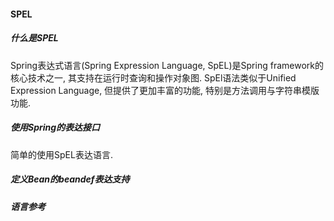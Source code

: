 #### SPEL

##### 什么是SPEL

Spring表达式语言(Spring Expression Language, SpEL)是Spring framework的核心技术之一, 其支持在运行时查询和操作对象图. SpEl语法类似于Unified Expression Language, 但提供了更加丰富的功能, 特别是方法调用与字符串模版功能.

##### 使用Spring的表达接口

简单的使用SpEL表达语言.

##### 定义Bean的beandef表达支持

##### 语言参考